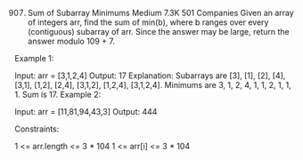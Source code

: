 907. Sum of Subarray Minimums
Medium
7.3K
501
Companies
Given an array of integers arr, find the sum of min(b), where b ranges over every (contiguous) subarray of arr. Since the answer may be large, return the answer modulo 109 + 7.

 

Example 1:

Input: arr = [3,1,2,4]
Output: 17
Explanation: 
Subarrays are [3], [1], [2], [4], [3,1], [1,2], [2,4], [3,1,2], [1,2,4], [3,1,2,4]. 
Minimums are 3, 1, 2, 4, 1, 1, 2, 1, 1, 1.
Sum is 17.
Example 2:

Input: arr = [11,81,94,43,3]
Output: 444
 

Constraints:

1 <= arr.length <= 3 * 104
1 <= arr[i] <= 3 * 104